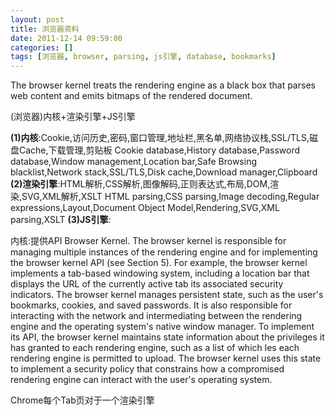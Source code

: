 ```yaml
---
layout: post
title: 浏览器资料
date: 2011-12-14 09:59:00
categories: []
tags: [浏览器, browser, parsing, js引擎, database, bookmarks]
---
```

The browser kernel treats the rendering engine as a black box that parses web content and emits bitmaps of the rendered document.

(浏览器)内核+渲染引擎+JS引擎

**(1)内核**:Cookie,访问历史,密码,窗口管理,地址栏,黑名单,网络协议栈,SSL/TLS,磁盘Cache,下载管理,剪贴板
Cookie database,History database,Password database,Window management,Location bar,Safe Browsing blacklist,Network stack,SSL/TLS,Disk cache,Download manager,Clipboard
**(2)渲染引擎**:HTML解析,CSS解析,图像解码,正则表达式,布局,DOM,渲染,SVG,XML解析,XSLT
HTML parsing,CSS parsing,Image decoding,Regular expressions,Layout,Document Object Model,Rendering,SVG,XML parsing,XSLT
**(3)JS引擎**:



内核:提供API
Browser Kernel. The browser kernel is responsible for managing multiple instances of the rendering engine and for implementing the browser kernel API
(see Section 5). For example, the browser kernel implements a tab-based windowing system, including a location bar that displays the URL of the currently active tab its associated security indicators. The browser kernel manages persistent state, such as the
 user's bookmarks, cookies, and saved passwords. It is also responsible for interacting with the network and intermediating between the rendering engine and the operating system's native window manager. To implement its API, the browser kernel maintains state
 information about the privileges it has granted to each rendering engine, such as a list of which les each rendering engine is permitted to upload. The browser kernel uses this state to implement a security policy that constrains how a compromised rendering
 engine can interact with the user's operating system.

Chrome每个Tab页对于一个渲染引擎

